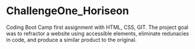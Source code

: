 # ChallengeOne_Horiseon
Coding Boot Camp first assignment with HTML, CSS, GIT. The project goal was to refractor a website using accessible elements, eliminate redunacies in code, and produce a similar product to the original.
